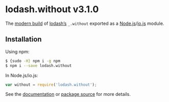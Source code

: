 # lodash.without v3.1.0

The [modern build](https://github.com/lodash/lodash/wiki/Build-Differences) of [lodash’s](https://lodash.com/) `_.without` exported as a [Node.js](http://nodejs.org/)/[io.js](https://iojs.org/) module.

## Installation

Using npm:

```bash
$ {sudo -H} npm i -g npm
$ npm i --save lodash.without
```

In Node.js/io.js:

```js
var without = require('lodash.without');
```

See the [documentation](https://lodash.com/docs#without) or [package source](https://github.com/lodash/lodash/blob/3.1.0-npm-packages/lodash.without) for more details.
